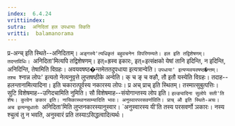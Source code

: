 ```yaml
---
index:  6.4.24
vrittiindex: 
sutra:  अनिदितां हल उपधायाः क्ङिति
vritti:  balamanorama 
---
```


प्र-अन्च् इति स्थिते--अनिदिताम्। `अङ्गस्ये'त्यधिकृतं बहुवचनेन विपरिणम्यते। हल इति तद्विशेषणम्। तदन्तविधिः। `अनिदिता'मित्यपि तद्विशेषणम्। इत्=ह्रस्व इकारः, इत्=इत्संक्षको येषां तानि इदिन्ति, न इदिन्ति, अनिदिन्ति, तेषामिति विग्रहः। अवयवषष्ठ�न्तमेततदुपधाया इत्यत्रान्वेति। `उपधाया' इत्यप्यवयवषष्ठ�न्तम्। तश्च `श्नान्न लोपः' इत्यतो नेत्यनुवृत्ते लुप्तषष्ठीके अन्वेति। क् च ङ् च क्ङौ, तौ इतौ यस्येति विग्रहः। तदाह--हलन्तानामित्यादिना। इति चकारात्पूर्वस्य नकारस्य लोपः। प्र अच् प्राच् इति स्थितम्। तस्मात्सुबुत्पत्तिः। सुटि विशेषमाह--उगिदचामिति नुमिति। सौ विशेषमाह--संयोगान्तस्य लोप इति। `हल्ङ्यादिना सुलोपे सती'ति शेषः। कुत्वेन ङकार इति। नासिकास्थानसाम्यादिति भावः। अनुस्वारपरसवर्णाविति। प्राच् औ इति स्थिते-अचः। अच इत्यन्चुधातोः `अनिदिता'मिति लुप्तनकारस्यानुस्वार। `अनुस्वारस्य यी'ति तस्य परसवर्णो ञकारः। नस्य श्चुत्वं तु न भवति, अनुस्वारं प्रति तस्याऽसिद्धत्वादित्यर्थः।

